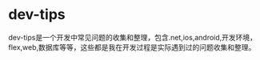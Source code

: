 # dev-tips
dev-tips是一个开发中常见问题的收集和整理，包含.net,ios,android,开发环境，flex,web,数据库等等，这些都是我在开发过程是实际遇到过的问题收集和整理。
